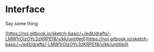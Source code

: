 # Interface

Say some thing

[https://noi.gitbook.io/sketch-basic/~/edit/drafts/-LMW1rOizOYc3zKRPEf8/v/kk/untitled](https://noi.gitbook.io/sketch-basic/~/edit/drafts/-LMW1rOizOYc3zKRPEf8/v/kk/untitled)

